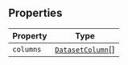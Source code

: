 ## Properties

| Property                       | Type                                  |
| ------------------------------ | ------------------------------------- |
| <a id="columns"></a> `columns` | [`DatasetColumn`](DatasetColumn.md)[] |
